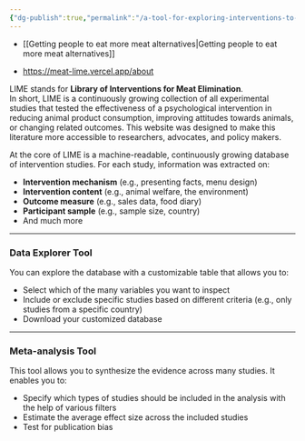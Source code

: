 ```yaml
---
{"dg-publish":true,"permalink":"/a-tool-for-exploring-interventions-to-reduce-animal-product-consumption/","created":"2024-09-09T11:06:03.157+01:00","updated":"2025-10-01T10:56:31.477+01:00"}
---
```



- [[Getting people to eat more meat alternatives\|Getting people to eat more meat alternatives]]

- https://meat-lime.vercel.app/about

LIME stands for **Library of Interventions for Meat Elimination**.  
In short, LIME is a continuously growing collection of all experimental studies that tested the effectiveness of a psychological intervention in reducing animal product consumption, improving attitudes towards animals, or changing related outcomes. This website was designed to make this literature more accessible to researchers, advocates, and policy makers.

At the core of LIME is a machine-readable, continuously growing database of intervention studies. For each study, information was extracted on:

- **Intervention mechanism** (e.g., presenting facts, menu design)  
- **Intervention content** (e.g., animal welfare, the environment)  
- **Outcome measure** (e.g., sales data, food diary)  
- **Participant sample** (e.g., sample size, country)  
- And much more  

---

### Data Explorer Tool
You can explore the database with a customizable table that allows you to:

- Select which of the many variables you want to inspect  
- Include or exclude specific studies based on different criteria (e.g., only studies from a specific country)  
- Download your customized database  

---

### Meta-analysis Tool
This tool allows you to synthesize the evidence across many studies. It enables you to:

- Specify which types of studies should be included in the analysis with the help of various filters  
- Estimate the average effect size across the included studies  
- Test for publication bias  